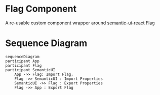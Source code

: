 # Flag Component

A re-usable custom component wrapper around [semantic-ui-react Flag](https://react.semantic-ui.com/elements/flag)

# Sequence Diagram

```mermaid
sequenceDiagram
participant App
participant Flag
participant SemanticUI
    App ->> Flag: Import Flag;
    Flag ->> SemanticUI : Import Properties
    SemanticUI ->> Flag : Export Properties
    Flag ->> App : Export Flag
```
